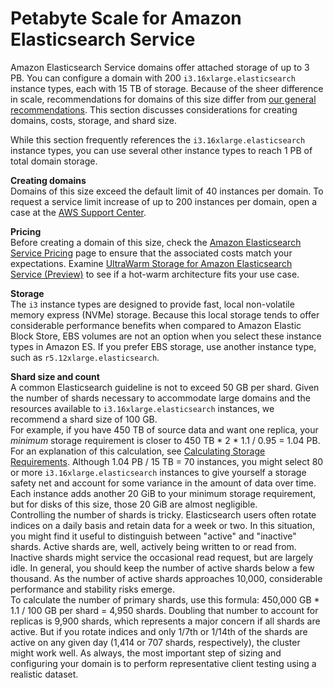# Petabyte Scale for Amazon Elasticsearch Service<a name="petabyte-scale"></a>

Amazon Elasticsearch Service domains offer attached storage of up to 3 PB\. You can configure a domain with 200 `i3.16xlarge.elasticsearch` instance types, each with 15 TB of storage\. Because of the sheer difference in scale, recommendations for domains of this size differ from [our general recommendations](aes-bp.md)\. This section discusses considerations for creating domains, costs, storage, and shard size\.

While this section frequently references the `i3.16xlarge.elasticsearch` instance types, you can use several other instance types to reach 1 PB of total domain storage\.

**Creating domains**  
Domains of this size exceed the default limit of 40 instances per domain\. To request a service limit increase of up to 200 instances per domain, open a case at the [AWS Support Center](https://console.aws.amazon.com/support/home#/)\.

**Pricing**  
Before creating a domain of this size, check the [Amazon Elasticsearch Service Pricing](https://aws.amazon.com/elasticsearch-service/pricing/) page to ensure that the associated costs match your expectations\. Examine [UltraWarm Storage for Amazon Elasticsearch Service \(Preview\)](ultrawarm.md) to see if a hot\-warm architecture fits your use case\.

**Storage**  
The `i3` instance types are designed to provide fast, local non\-volatile memory express \(NVMe\) storage\. Because this local storage tends to offer considerable performance benefits when compared to Amazon Elastic Block Store, EBS volumes are not an option when you select these instance types in Amazon ES\. If you prefer EBS storage, use another instance type, such as `r5.12xlarge.elasticsearch`\.

**Shard size and count**  
A common Elasticsearch guideline is not to exceed 50 GB per shard\. Given the number of shards necessary to accommodate large domains and the resources available to `i3.16xlarge.elasticsearch` instances, we recommend a shard size of 100 GB\.  
For example, if you have 450 TB of source data and want one replica, your *minimum* storage requirement is closer to 450 TB \* 2 \* 1\.1 / 0\.95 = 1\.04 PB\. For an explanation of this calculation, see [Calculating Storage Requirements](sizing-domains.md#aes-bp-storage)\. Although 1\.04 PB / 15 TB = 70 instances, you might select 80 or more `i3.16xlarge.elasticsearch` instances to give yourself a storage safety net and account for some variance in the amount of data over time\. Each instance adds another 20 GiB to your minimum storage requirement, but for disks of this size, those 20 GiB are almost negligible\.  
Controlling the number of shards is tricky\. Elasticsearch users often rotate indices on a daily basis and retain data for a week or two\. In this situation, you might find it useful to distinguish between "active" and "inactive" shards\. Active shards are, well, actively being written to or read from\. Inactive shards might service the occasional read request, but are largely idle\. In general, you should keep the number of active shards below a few thousand\. As the number of active shards approaches 10,000, considerable performance and stability risks emerge\.  
To calculate the number of primary shards, use this formula: 450,000 GB \* 1\.1 / 100 GB per shard = 4,950 shards\. Doubling that number to account for replicas is 9,900 shards, which represents a major concern if all shards are active\. But if you rotate indices and only 1/7th or 1/14th of the shards are active on any given day \(1,414 or 707 shards, respectively\), the cluster might work well\. As always, the most important step of sizing and configuring your domain is to perform representative client testing using a realistic dataset\.